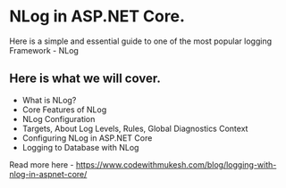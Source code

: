 # NLog in ASP.NET Core.
Here is a simple and essential guide to one of the most popular logging Framework - NLog

## Here is what we will cover.
- What is NLog?
- Core Features of NLog
- NLog Configuration
- Targets, About Log Levels, Rules, Global Diagnostics Context
- Configuring NLog in ASP.NET Core
-  Logging to Database with NLog

Read more here -
https://www.codewithmukesh.com/blog/logging-with-nlog-in-aspnet-core/
